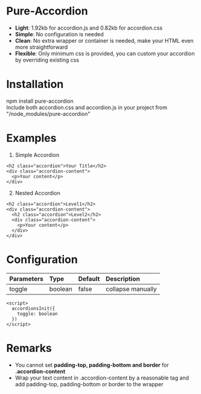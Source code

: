 # Pure-Accordion
- **Light**: 1.92kb for accordion.js and 0.82kb for accordion.css
- **Simple**: No configuration is needed
- **Clean**: No extra wrapper or container is needed, make your HTML even more straightforward
- **Flexible**: Only minimum css is provided, you can custom your accordion by overriding existing css

# Installation
npm install pure-accordion\
Include both accordion.css and accordion.js in your project from "/node_modules/pure-accordion"

# Examples
1. Simple Accordion
```
<h2 class="accordion">Your Title</h2>
<div class="accordion-content">
  <p>Your content</p>
</div>
```
2. Nested Accordion
```
<h2 class="accordion">Level1</h2>
<div class="accordion-content">
  <h2 class="accordion">Level2</h2>
  <div class="accordion-content">
    <p>Your content</p>
  </div>
</div>
```

# Configuration
| Parameters   | Type      | Default | Description      |
|:------------ |:----------|:--------|:-----------------|
| toggle       | boolean   | false   | collapse manually|

```
<script>
  accordionsInit({
    toggle: boolean
  })
</script>
```

# Remarks
- You cannot set **padding-top, padding-bottom and border** for **.accordion-content**
- Wrap your text content in .accordion-content by a reasonable tag and add padding-top, padding-bottom or border to the wrapper
